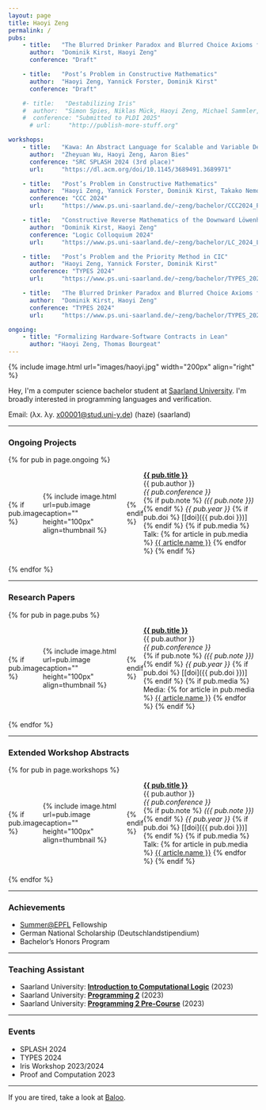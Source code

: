 ```yaml
---
layout: page
title: Haoyi Zeng
permalink: /
pubs:
    - title:   "The Blurred Drinker Paradox and Blurred Choice Axioms for the Downward Löwenheim-Skolem Theorem"
      author:  "Dominik Kirst, Haoyi Zeng"
      conference: "Draft"

    - title:   "Post’s Problem in Constructive Mathematics"
      author:  "Haoyi Zeng, Yannick Forster, Dominik Kirst"
      conference: "Draft"

    #- title:   "Destabilizing Iris"
    #  author:  "Simon Spies, Niklas Mück, Haoyi Zeng, Michael Sammler, Andrea Lattuada, Peter Müller, Derek Dreyer"
    #  conference: "Submitted to PLDI 2025"
      # url:     "http://publish-more-stuff.org"

workshops:
    - title:   "Kawa: An Abstract Language for Scalable and Variable Detection of Spectre Vulnerabilities"
      author:  "Zheyuan Wu, Haoyi Zeng, Aaron Bies"
      conference: "SRC SPLASH 2024 (3rd place)"
      url:     "https://dl.acm.org/doi/10.1145/3689491.3689971"

    - title:   "Post’s Problem in Constructive Mathematics"
      author:  "Haoyi Zeng, Yannick Forster, Dominik Kirst, Takako Nemoto"
      conference: "CCC 2024"
      url:     "https://www.ps.uni-saarland.de/~zeng/bachelor/CCC2024_Post.pdf"

    - title:   "Constructive Reverse Mathematics of the Downward Löwenheim-Skolem Theorem"
      author:  "Dominik Kirst, Haoyi Zeng"
      conference: "Logic Colloquium 2024"
      url:     "https://www.ps.uni-saarland.de/~zeng/bachelor/LC_2024_LS.pdf"

    - title:   "Post’s Problem and the Priority Method in CIC"
      author:  "Haoyi Zeng, Yannick Forster, Dominik Kirst"
      conference: "TYPES 2024"
      url:     "https://www.ps.uni-saarland.de/~zeng/bachelor/TYPES_2024_Post.pdf"

    - title:   "The Blurred Drinker Paradox and Blurred Choice Axioms for the Downward Löwenheim-Skolem Theorem"
      author:  "Dominik Kirst, Haoyi Zeng"
      conference: "TYPES 2024"
      url:     "https://www.ps.uni-saarland.de/~zeng/bachelor/TYPES_2024_LS.pdf"

ongoing:
    - title: "Formalizing Hardware-Software Contracts in Lean"
      author: "Haoyi Zeng, Thomas Bourgeat"
---
```


{% include image.html url="images/haoyi.jpg" width="200px" align="right" %}

Hey, I'm a computer science bachelor student at [Saarland University]. 
I'm broadly interested in programming languages and verification.

Email: (λx. λy. x00001@stud.uni-y.de) (haze) (saarland)

[Saarland University]: https://saarland-informatics-campus.de/
[Baloo]: https://zheyuanwu.github.io/baloo.html

---
### Ongoing Projects
{% for pub in page.ongoing %}
<div style="display: flex; align-items: center; margin-bottom: 20px;">
  {% if pub.image %}
    <div style="margin-right: 20px;">
      {% include image.html url=pub.image caption="" height="100px" align=thumbnail %}
    </div>
  {% endif %}
  <div>
    <strong><a href="{% if pub.internal %}{{pub.url | prepend: site.baseurl}}{% else %}{{pub.url}}{% endif %}">{{ pub.title }}</a></strong><br />
    {{ pub.author }}<br />
    <i>{{ pub.conference }}</i><br />
    {% if pub.note %} <i>({{ pub.note }})</i> {% endif %} <i>{{ pub.year }}</i>
    {% if pub.doi %} [[doi]({{ pub.doi }})] {% endif %}
    {% if pub.media %}
      <br />Talk: 
      {% for article in pub.media %}
        <a href="{{ article.url }}" target="_blank">{{ article.name }}</a>
        <!-- <a href="{{ article.url_c}}" target = "_black">{{ article.conference}} </a> -->
      {% endfor %}
    {% endif %}
  </div>
</div>
{% endfor %}

---
<!-- ### Publications -->
### Research Papers
{% for pub in page.pubs %}
<div style="display: flex; align-items: center; margin-bottom: 20px;">
  {% if pub.image %}
    <div style="margin-right: 20px;">
      {% include image.html url=pub.image caption="" height="100px" align=thumbnail %}
    </div>
  {% endif %}
  <div>
    <strong><a href="{% if pub.internal %}{{pub.url | prepend: site.baseurl}}{% else %}{{pub.url}}{% endif %}">{{ pub.title }}</a></strong><br />
    {{ pub.author }}<br />
    <i>{{ pub.conference }}</i><br />
    {% if pub.note %} <i>({{ pub.note }})</i> {% endif %} <i>{{ pub.year }}</i>
    {% if pub.doi %} [[doi]({{ pub.doi }})] {% endif %}
    {% if pub.media %}
      <br />Media: 
      {% for article in pub.media %}
        <a href="{{ article.url }}" target="_blank">{{ article.name }}</a>
      {% endfor %}
    {% endif %}
  </div>
</div>
{% endfor %}



<!-- <button onclick="togglePubDetails()">Show Publications</button>

<div id="pub-details" style="display:none; margin-top: 10px;">
  {% for pub in page.pubs %}
  <div style="display: flex; align-items: center; margin-bottom: 20px;">
    {% if pub.image %}
      <div style="margin-right: 20px;">
        {% include image.html url=pub.image caption="" height="100px" align=thumbnail %}
      </div>
    {% endif %}
    <div>
      <strong><a href="{% if pub.internal %}{{pub.url | prepend: site.baseurl}}{% else %}{{pub.url}}{% endif %}">{{ pub.title }}</a></strong><br />
      {{ pub.author }}<br />
      <i>{{ pub.journal }}</i><br />
      {% if pub.note %} <i>({{ pub.note }})</i> {% endif %} <i>{{ pub.year }}</i>
      {% if pub.doi %} [[doi]({{ pub.doi }})] {% endif %}
      {% if pub.media %}
        <br />Media: 
        {% for article in pub.media %}
          <a href="{{ article.url }}" target="_blank">{{ article.name }}</a>
        {% endfor %}
      {% endif %}
    </div>
  </div>
  {% endfor %}
</div>

<script>
  // Function to toggle the visibility of the publication details
  function togglePubDetails() {
    var pubDetails = document.getElementById('pub-details');
    if (pubDetails.style.display === "none") {
      pubDetails.style.display = "block";
    } else {
      pubDetails.style.display = "none";
    }
  }
</script> -->

----
### Extended Workshop Abstracts
{% for pub in page.workshops %}
<div style="display: flex; align-items: center; margin-bottom: 20px;">
  {% if pub.image %}
    <div style="margin-right: 20px;">
      {% include image.html url=pub.image caption="" height="100px" align=thumbnail %}
    </div>
  {% endif %}
  <div>
    <strong><a href="{% if pub.internal %}{{pub.url | prepend: site.baseurl}}{% else %}{{pub.url}}{% endif %}">{{ pub.title }}</a></strong><br />
    {{ pub.author }}<br />
    <i>{{ pub.conference }}</i><br />
    {% if pub.note %} <i>({{ pub.note }})</i> {% endif %} <i>{{ pub.year }}</i>
    {% if pub.doi %} [[doi]({{ pub.doi }})] {% endif %}
    {% if pub.media %}
      <br />Talk: 
      {% for article in pub.media %}
        <a href="{{ article.url }}" target="_blank">{{ article.name }}</a>
        <!-- <a href="{{ article.url_c}}" target = "_black">{{ article.conference}} </a> -->
      {% endfor %}
    {% endif %}
  </div>
</div>
{% endfor %}




---

### Achievements

- [Summer@EPFL](https://summer.epfl.ch/) Fellowship
- German National Scholarship (Deutschlandstipendium)
- Bachelor’s Honors Program 

---
### Teaching Assistant
- Saarland University: [**Introduction to Computational Logic**](https://cms.sic.saarland/icl_23/) (2023)
- Saarland University: [**Programming 2**](https://cms.sic.saarland/prog2_23/) (2023)
- Saarland University: [**Programming 2 Pre-Course**](https://cms.sic.saarland/p2vorkurs23/) (2023)

---

### Events
- SPLASH 2024
- TYPES 2024
- Iris Workshop 2023/2024
- Proof and Computation 2023

---
If you are tired, take a look at [Baloo].
